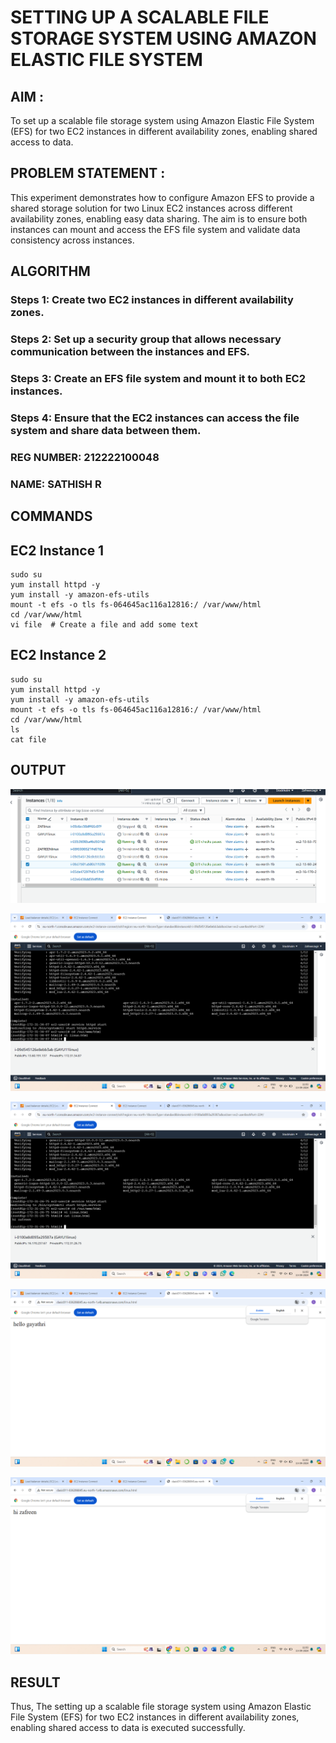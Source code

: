 # SETTING UP A SCALABLE FILE STORAGE SYSTEM USING AMAZON ELASTIC FILE SYSTEM
## AIM :
To set up a scalable file storage system using Amazon Elastic File System (EFS) for two EC2 instances in different availability zones, enabling shared access to data.

## PROBLEM STATEMENT :
This experiment demonstrates how to configure Amazon EFS to provide a shared storage solution for two Linux EC2 instances across different availability zones, enabling easy data sharing. The aim is to ensure both instances can mount and access the EFS file system and validate data consistency across instances.

## ALGORITHM
 ### Steps 1: Create two EC2 instances in different availability zones.
 ### Steps 2: Set up a security group that allows necessary communication between the instances and EFS.
 ### Steps 3: Create an EFS file system and mount it to both EC2 instances.
 ### Steps 4: Ensure that the EC2 instances can access the file system and share data between them.

### REG NUMBER: 212222100048
### NAME: SATHISH R

## COMMANDS
## EC2 Instance 1
```
sudo su
yum install httpd -y
yum install -y amazon-efs-utils
mount -t efs -o tls fs-064645ac116a12816:/ /var/www/html
cd /var/www/html
vi file  # Create a file and add some text
```
## EC2 Instance 2
```
sudo su
yum install httpd -y
yum install -y amazon-efs-utils
mount -t efs -o tls fs-064645ac116a12816:/ /var/www/html
cd /var/www/html
ls
cat file  
```
## OUTPUT

![Output](Op1-cc4.png)

![Output](Op2-cc4.png)

![Output](Op3-cc4.png)

![Output](Op4-cc4.png)

![Output](Op5-cc4.png)

## RESULT
 Thus, The setting up a scalable file storage system using Amazon Elastic File System (EFS) for two EC2 instances in different availability zones, enabling shared access to data is executed successfully.

  


